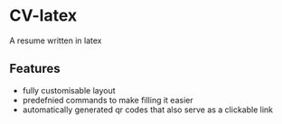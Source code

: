 # CV-latex
A resume written in latex

## Features
- fully customisable layout
- predefnied commands to make filling it easier
- automatically generated qr codes that also serve as a clickable link